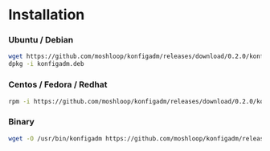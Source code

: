 # Installation

### Ubuntu / Debian

```bash
wget https://github.com/moshloop/konfigadm/releases/download/0.2.0/konfigadm.deb
dpkg -i konfigadm.deb
```

### Centos / Fedora / Redhat

```bash
rpm -i https://github.com/moshloop/konfigadm/releases/download/0.2.0/konfigadm.rpm
```

### Binary

```bash
wget -O /usr/bin/konfigadm https://github.com/moshloop/konfigadm/releases/download/0.2.0/konfigadm && chmod +x /usr/bin/konfigadm
```
